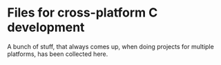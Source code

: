 # Files for cross-platform C development

A bunch of stuff, that always comes up, when doing projects for multiple
platforms, has been collected here.
